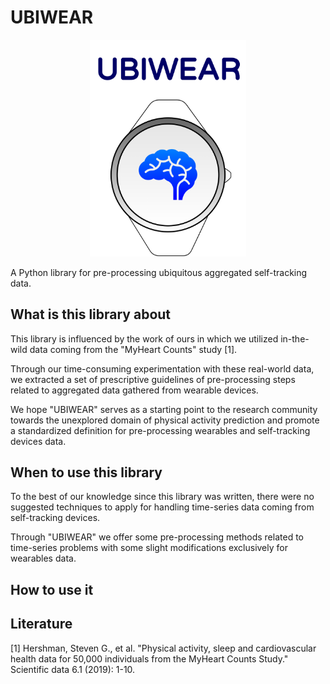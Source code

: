 # UBIWEAR

<p align="center">
  <img src="./assets/logo.png" width="250" title="UBIWEAR">
</p>

A Python library for pre-processing ubiquitous aggregated self-tracking data.

## What is this library about

This library is influenced by the work of ours in which we utilized in-the-wild data
coming from the "MyHeart Counts" study [1].

Through our time-consuming experimentation with these real-world data, we extracted 
a set of prescriptive guidelines of pre-processing steps related to aggregated data 
gathered from wearable devices.

We hope "UBIWEAR" serves as a starting point to the research community towards the unexplored 
domain of physical activity prediction and promote a standardized definition for pre-processing
wearables and self-tracking devices data.

## When to use this library

To the best of our knowledge since this library was written, there were no
suggested techniques to apply for handling time-series data coming from self-tracking devices.

Through "UBIWEAR" we offer some pre-processing methods related to time-series problems
with some slight modifications exclusively for wearables data.

## How to use it




## Literature
[1] Hershman, Steven G., et al. "Physical activity, sleep and cardiovascular health data for 50,000 individuals from the MyHeart Counts Study." Scientific data 6.1 (2019): 1-10.
